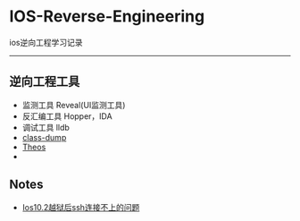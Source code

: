 # IOS-Reverse-Engineering
ios逆向工程学习记录

---

## 逆向工程工具

- 监测工具 Reveal(UI监测工具)
- 反汇编工具 Hopper，IDA
- 调试工具 lldb
- [class-dump](/classdump.md)
- [Theos]()
- ​

## Notes

- [Ios10.2越狱后ssh连接不上的问题](/ssh.md)

